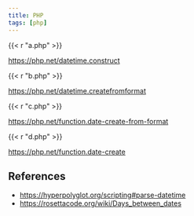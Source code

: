 ```yaml
---
title: PHP
tags: [php]
---
```


{{< r "a.php" >}}

<https://php.net/datetime.construct>

{{< r "b.php" >}}

<https://php.net/datetime.createfromformat>

{{< r "c.php" >}}

<https://php.net/function.date-create-from-format>

{{< r "d.php" >}}

<https://php.net/function.date-create>

## References

- <https://hyperpolyglot.org/scripting#parse-datetime>
- <https://rosettacode.org/wiki/Days_between_dates>
